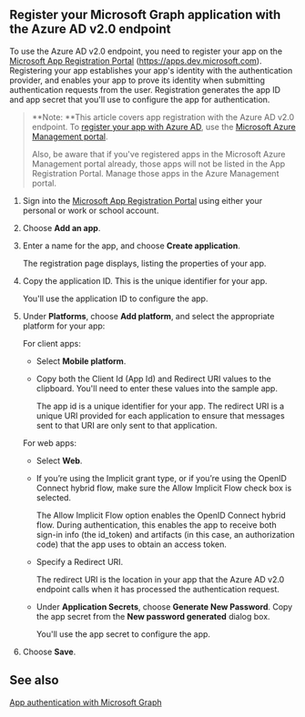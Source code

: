 ﻿## Register your Microsoft Graph application with the Azure AD v2.0 endpoint

To use the Azure AD v2.0 endpoint, you need to register your app on the [Microsoft App Registration Portal](https://apps.dev.microsoft.com) (https://apps.dev.microsoft.com). Registering your app establishes your app's identity with the authentication provider, and enables your app to prove its identity when submitting authentication requests from the user. Registration generates the app ID and app secret that you'll use to configure the app for authentication.

> **Note: **This article covers app registration with the Azure AD v2.0 endpoint. To [register your app with Azure AD](../auth_azure_ad/app_authentication_azure_ad.md), use the [Microsoft Azure Management portal](https://aka.ms/aadapplist).
> 
> Also, be aware that if you've registered apps in the Microsoft Azure Management portal already, those apps will not be listed in the App Registration Portal. Manage those apps in the Azure Management portal. 

1. Sign into the [Microsoft App Registration Portal](https://apps.dev.microsoft.com/) using either your personal or work or school account.

2. Choose **Add an app**.

3. Enter a name for the app, and choose **Create application**.

	The registration page displays, listing the properties of your app.

4. Copy the application ID. This is the unique identifier for your app.

	You'll use the application ID to configure the app.

5. Under **Platforms**, choose **Add platform**, and select the appropriate platform for your app:
	
	For client apps:
	- Select **Mobile platform**.

	- Copy both the Client Id (App Id) and Redirect URI values to the clipboard. You'll need to enter these values into the sample app.

		The app id is a unique identifier for your app. The redirect URI is a unique URI provided for each application to ensure that messages sent to that URI are only sent to that application. 

	For web apps:
	- Select **Web**.
	- If you’re using the Implicit grant type, or if you’re using the OpenID Connect hybrid flow, make sure the Allow Implicit Flow check box is selected. 
		
		The Allow Implicit Flow option enables the OpenID Connect hybrid flow. During authentication, this enables the app to receive both sign-in info (the id_token) and artifacts (in this case, an authorization code) that the app uses to obtain an access token.


	- Specify a Redirect URI.
		
		The redirect URI is the location in your app that the Azure AD v2.0 endpoint calls when it has processed the authentication request.
	- Under **Application Secrets**, choose **Generate New Password**. Copy the app secret from the **New password generated** dialog box.
		
		You'll use the app secret to configure the app.
	
6. Choose **Save**.

## See also

[App authentication with Microsoft Graph](../auth_overview.md)
